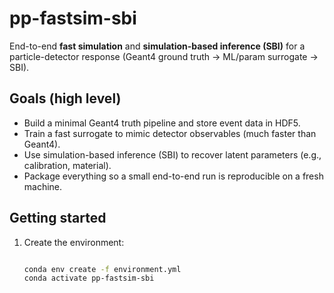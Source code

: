 # pp-fastsim-sbi

End-to-end **fast simulation** and **simulation-based inference (SBI)** for a particle-detector response (Geant4 ground truth → ML/param surrogate → SBI).

## Goals (high level)
- Build a minimal Geant4 truth pipeline and store event data in HDF5.
- Train a fast surrogate to mimic detector observables (much faster than Geant4).
- Use simulation-based inference (SBI) to recover latent parameters (e.g., calibration, material).
- Package everything so a small end-to-end run is reproducible on a fresh machine.

## Getting started
1) Create the environment:
   ```bash

   conda env create -f environment.yml
   conda activate pp-fastsim-sbi
